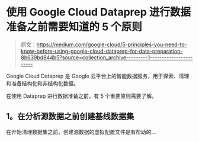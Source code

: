 # 使用 Google Cloud Dataprep 进行数据准备之前需要知道的 5 个原则

> 原文：<https://medium.com/google-cloud/5-principles-you-need-to-know-before-using-google-cloud-dataprep-for-data-preparation-8b639bd844b5?source=collection_archive---------1----------------------->

Google Cloud Dataprep 是 Google 云平台上的智能数据服务，用于探索、清理和准备结构化和非结构化数据。

在使用 Dataprep 进行数据准备之前，有 5 个重要原则需要了解。

## **1。在分析源数据之前创建基线数据集**

在开始清理数据集之前，创建源数据的虚拟配置文件是有帮助的…